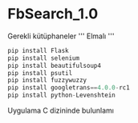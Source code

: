 # FbSearch_1.0

Gerekli kütüphaneler
'''
Elmalı
'''
```python
pip install Flask 
pip install selenium
pip install beautifulsoup4
pip install psutil
pip install fuzzywuzzy
pip install googletrans==4.0.0-rc1 
pip install python-Levenshtein
```
 Uygulama C dizininde bulunlamı
